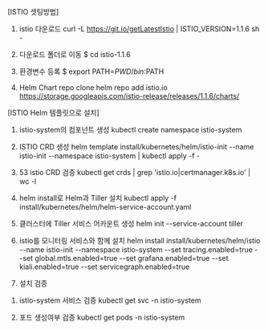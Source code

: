 [ISTIO 셋팅방법]

1. istio 다운로드
 curl -L https://git.io/getLatestIstio | ISTIO_VERSION=1.1.6 sh -

2. 다운로드 폴더로 이동
 $ cd istio-1.1.6

3. 환경변수 등록
 $ export PATH=$PWD/bin:$PATH

4. Helm Chart repo clone
 helm repo add istio.io https://storage.googleapis.com/istio-release/releases/1.1.6/charts/
 
 
[ISTIO Helm 템플릿으로 설치]

1. istio-system의 컴포넌트 생성
 kubectl create namespace istio-system

2. ISTIO CRD 생성
 helm template install/kubernetes/helm/istio-init --name istio-init --namespace istio-system | kubectl apply -f -

3. 53 istio CRD 검증
 kubectl get crds | grep 'istio.io\|certmanager.k8s.io' | wc -l

4. helm install로 Helm과 Tiller 설치
 kubectl apply -f install/kubernetes/helm/helm-service-account.yaml
 
5. 클러스터에 Tiller 서비스 어카운트 생성
 helm init --service-account tiller
 
 6. istio를 모니터링 서비스와 함께 설치
  helm install install/kubernetes/helm/istio --name istio-init --namespace istio-system --set tracing.enabled=true --set global.mtls.enabled=true
  --set grafana.enabled=true --set kiali.enabled=true --set servicegraph.enabled=true
  
 7. 설치 검증
  1) istio-system 서비스 검증
  kubectl get svc -n istio-system
  
  2) 포드 생성여부 검증
  kubectl get pods -n istio-system
 


 


